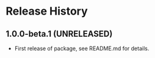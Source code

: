 # Release History

## 1.0.0-beta.1 (UNRELEASED)

- First release of package, see README.md for details.